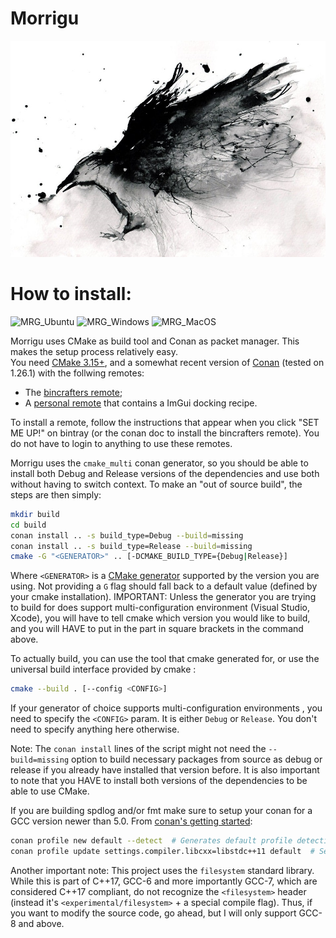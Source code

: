 
# Morrigu
![Morrigu_logo_temp](src/Morrigu/resources/Logo_Banner_TEMP.jpg)

# How to install: 
![MRG_Ubuntu](https://github.com/Ithyx/Morrigu/workflows/MRG_Ubuntu/badge.svg)
![MRG_Windows](https://github.com/Ithyx/Morrigu/workflows/MRG_Windows/badge.svg)
![MRG_MacOS](https://github.com/Ithyx/Morrigu/workflows/MRG_MacOS/badge.svg)

Morrigu uses CMake as build tool and Conan as packet manager. This makes the setup process relatively easy.  
You need [CMake 3.15+](https://cmake.org/download/), and a somewhat recent version of [Conan](https://conan.io/downloads.html) (tested on 1.26.1) with the follwing remotes:
 * The [bincrafters remote](https://docs.conan.io/en/latest/uploading_packages/remotes.html#bincrafters);
 * A [personal remote](https://bintray.com/ithyx/imgui) that contains a ImGui docking recipe.

To install a remote, follow the instructions that appear when you click "SET ME UP!" on bintray (or the conan doc to install the bincrafters remote). You do not have to login to anything to use these remotes.

Morrigu uses the `cmake_multi` conan generator, so you should be able to install both Debug and Release versions of the dependencies and use both without having to switch context. To make an "out of source build", the steps are then simply:
```bash
mkdir build
cd build
conan install .. -s build_type=Debug --build=missing
conan install .. -s build_type=Release --build=missing
cmake -G "<GENERATOR>" .. [-DCMAKE_BUILD_TYPE={Debug|Release}]
```
Where `<GENERATOR>` is a [CMake generator](https://cmake.org/cmake/help/latest/manual/cmake-generators.7.html) supported by the version you are using. Not providing a `G` flag should fall back to a default value (defined by your cmake installation). IMPORTANT: Unless the generator you are trying to build for does support multi-configuration environment (Visual Studio, Xcode), you will have to tell cmake which version you would like to build, and you will HAVE to put in the part in square brackets in the command above.

To actually build, you can use the tool that cmake generated for, or use the universal build interface provided by cmake :
```bash
cmake --build . [--config <CONFIG>]
```
If your generator of choice supports multi-configuration environments , you need to specify the `<CONFIG>` param. It is either `Debug` or `Release`. You don't need to specify anything here otherwise.

Note: The `conan install` lines of the script might not need the `--build=missing` option to build necessary packages from source as debug or release if you already have installed that version before. It is also important to note that you HAVE to install both versions of the dependencies to be able to use CMake.

If you are building spdlog and/or fmt make sure to setup your conan for a GCC version newer than 5.0. From [conan's getting started](https://docs.conan.io/en/latest/getting_started.html):
```bash
conan profile new default --detect  # Generates default profile detecting GCC and sets old ABI
conan profile update settings.compiler.libcxx=libstdc++11 default  # Sets libcxx to C++11 ABI
```

Another important note: This project uses the `filesystem` standard library. While this is part of C++17, GCC-6 and more importantly GCC-7, which are considered C++17 compliant, do not recognize the `<filesystem>` header (instead it's `<experimental/filesystem>` + a special compile flag). Thus, if you want to modify the source code, go ahead, but I will only support GCC-8 and above.
